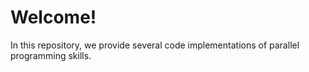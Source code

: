 # Welcome!

In this repository, we provide several code implementations of parallel programming skills.
